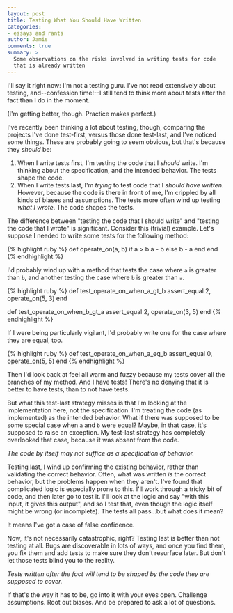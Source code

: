 ```yaml
---
layout: post
title: Testing What You Should Have Written
categories:
- essays and rants
author: Jamis
comments: true
summary: >
  Some observations on the risks involved in writing tests for code
  that is already written
---
```


I'll say it right now: I'm not a testing guru. I've not read extensively about testing, and--confession time!--I still tend to think more about tests after the fact than I do in the moment.

(I'm getting better, though. Practice makes perfect.)

I've recently been thinking a lot about testing, though, comparing the projects I've done test-first, versus those done test-last, and I've noticed some things. These are probably going to seem obvious, but that's because they _should_ be:

1. When I write tests first, I'm testing the code that I _should_ write. I'm thinking about the specification, and the intended behavior. The tests shape the code.
2. When I write tests last, I'm _trying_ to test code that I _should have written_. However, because the code is there in front of me, I'm crippled by all kinds of biases and assumptions. The tests more often wind up testing _what I wrote_. The code shapes the tests.

The difference between "testing the code that I should write" and "testing the code that I wrote" is significant. Consider this (trivial) example. Let's suppose I needed to write some tests for the following method:

{% highlight ruby %}
def operate_on(a, b)
  if a > b
    a - b
  else
    b - a
  end
end
{% endhighlight %}

I'd probably wind up with a method that tests the case where `a` is greater than `b`, and another testing the case where `b` is greater than `a`.

{% highlight ruby %}
def test_operate_on_when_a_gt_b
  assert_equal 2, operate_on(5, 3)
end

def test_operate_on_when_b_gt_a
  assert_equal 2, operate_on(3, 5)
end
{% endhighlight %}

If I were being particularly vigilant, I'd probably write one for the case where they are equal, too.

{% highlight ruby %}
def test_operate_on_when_a_eq_b
  assert_equal 0, operate_on(5, 5)
end
{% endhighlight %}

Then I'd look back at feel all warm and fuzzy because my tests cover all the branches of my method. And I have tests! There's no denying that it is better to have tests, than to not have tests.

But what this test-last strategy misses is that I'm looking at the implementation here, not the specification. I'm treating the code (as implemented) as the intended behavior. What if there was supposed to be some special case when `a` and `b` were equal? Maybe, in that case, it's supposed to raise an exception. My test-last strategy has completely overlooked that case, because it was absent from the code.

_The code by itself may not suffice as a specification of behavior._

Testing last, I wind up confirming the existing behavior, rather than validating the correct behavior. Often, what was written _is_ the correct behavior, but the problems happen when they aren't. I've found that complicated logic is especially prone to this. I'll work through a tricky bit of code, and then later go to test it. I'll look at the logic and say "with this input, it gives this output", and so I test that, even though the logic itself might be wrong (or incomplete). The tests all pass...but what does it mean?

It means I've got a case of false confidence.

Now, it's not necessarily catastrophic, right? Testing last is better than not testing at all. Bugs are discoverable in lots of ways, and once you find them, you fix them and add tests to make sure they don't resurface later. But don't let those tests blind you to the reality.

_Tests written after the fact will tend to be shaped by the code they are supposed to cover._

If that's the way it has to be, go into it with your eyes open. Challenge assumptions. Root out biases. And be prepared to ask a lot of questions.
